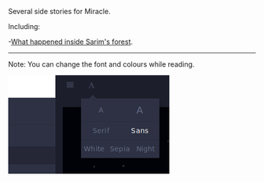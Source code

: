 Several side stories for Miracle.

Including:

 -[What happened inside Sarim's forest](00.md).



---

Note: You can change the font and colours while reading.

![](/99Images/Font.png)